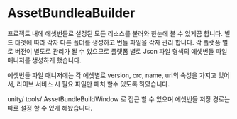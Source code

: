 # AssetBundleaBuilder

프로젝트 내에 에셋번들로 설정된 모든 리소스를 불러와 한눈에 볼 수 있게끔 합니다.
빌드 타겟에 따라 각자 다른 폴더를 생성하고 번들 파일을 각자 관리 합니다.
각 플랫폼 별로 버전이 별도로 관리가 될 수 있으므로 플랫폼 별로 Json 파일 형색의 에셋번들 파일 매니저를 생성하게 했습니다.

에셋번들 파일 매니저에는 각 에셋별로 version, crc, name, url의 속성을 가지고 있어서, 라이브 서비스 시 필요 파일만 패치 할수 있도록 하였습니다.

unity/ tools/ AssetBundleBuildWindow 로 접근 할 수 있으며
에셋번들 저장 경로는 따로 설정 할 수 있게 해놨습니다.
